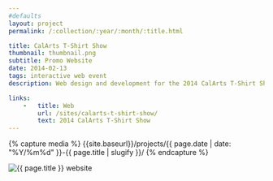 ```yaml
---
#defaults
layout: project
permalink: /:collection/:year/:month/:title.html

title: CalArts T-Shirt Show
thumbnail: thumbnail.png
subtitle: Promo Website
date: 2014-02-13
tags: interactive web event
description: Web design and development for the 2014 CalArts T-Shirt Show (collaboration with <a href="http://brianthompsen.com" target="_blank">Brian Thompsen</a>). The show is an annual student fundraiser that invites current students, alumni, and faculty of the CalArts Graphic Design program to design t-shirts and tote bags which are then screen printed en masse and sold to the institute. The web page catalogs all designs and designers for the year and aesthetically builds on other collateral used to brand the event.

links:
    -   title: Web
        url: /sites/calarts-t-shirt-show/
        text: 2014 CalArts T-Shirt Show
---
```


<!-- set project media path -->
{% capture media %}
    {{site.baseurl}}/projects/{{ page.date | date: "%Y/%m%d" }}-{{ page.title | slugify }}/
{% endcapture %}
<!-- end -->

<!-- media -->
<img class="span8" src="{{ site.data.global_assets.placeholder | relative_url }}" data-src="{{media|strip}}calarts-tee-show.png" alt="{{ page.title }} website">
